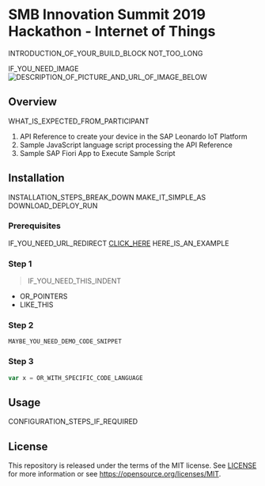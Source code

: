 # SMB Innovation Summit 2019 Hackathon - Internet of Things
INTRODUCTION_OF_YOUR_BUILD_BLOCK
NOT_TOO_LONG

IF_YOU_NEED_IMAGE
![DESCRIPTION_OF_PICTURE_AND_URL_OF_IMAGE_BELOW](https://s3.amazonaws.com/tinycards/image/0c771449acaecb388c58d8805d966f61)

## Overview
WHAT_IS_EXPECTED_FROM_PARTICIPANT

1. API Reference to create your device in the SAP Leonardo IoT Platform
2. Sample JavaScript language script processing the API Reference
3. Sample SAP Fiori App to Execute Sample Script

## Installation
INSTALLATION_STEPS_BREAK_DOWN
MAKE_IT_SIMPLE_AS
DOWNLOAD_DEPLOY_RUN

### Prerequisites
IF_YOU_NEED_URL_REDIRECT [CLICK_HERE](https://bla_bla_bla) HERE_IS_AN_EXAMPLE

### Step 1
>IF_YOU_NEED_THIS_INDENT
- OR_POINTERS
- LIKE_THIS

### Step 2
```
MAYBE_YOU_NEED_DEMO_CODE_SNIPPET
```

### Step 3
```javascript
var x = OR_WITH_SPECIFIC_CODE_LANGUAGE
```

## Usage
CONFIGURATION_STEPS_IF_REQUIRED

## License
This repository is released under the terms of the MIT license. 
See [LICENSE](https://github.com/B1SA/hackathon/blob/master/LICENSE) for more information or see https://opensource.org/licenses/MIT.